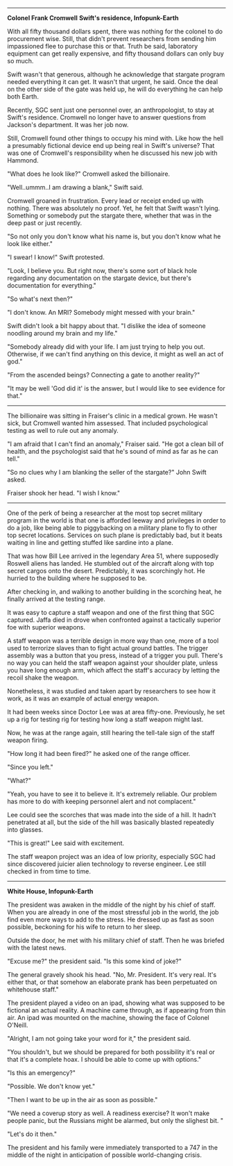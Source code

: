 ***
**Colonel Frank Cromwell**
**Swift's residence, Infopunk-Earth**

With all fifty thousand dollars spent, there was nothing for the colonel to do procurement wise. Still, that didn't prevent researchers from sending him impassioned flee to purchase this or that. Truth be said, laboratory equipment can get really expensive, and fifty thousand dollars can only buy so much.

Swift wasn't that generous, although he acknowledge that stargate program needed everything it can get. It wasn't that urgent, he said. Once the deal on the other side of the gate was held up, he will do everything he can help both Earth.

Recently, SGC sent just one personnel over, an anthropologist, to stay at Swift's residence. Cromwell no longer have to answer questions from Jackson's department. It was her job now.

Still, Cromwell found other things to occupy his mind with. Like how the hell a presumably fictional device end up being real in Swift's universe? That was one of Cromwell's responsibility when he discussed his new job with Hammond.

"What does he look like?" Cromwell asked the billionaire.

"Well..ummm..I am drawing a blank," Swift said.

Cromwell groaned in frustration. Every lead or receipt ended up with nothing. There was absolutely no proof. Yet, he felt that Swift wasn't lying. Something or somebody put the stargate there, whether that was in the deep past or just recently.

"So not only you don't know what his name is, but you don't know what he look like either."

"I swear! I know!" Swift protested.

"Look, I believe you. But right now, there's some sort of black hole regarding any documentation on the stargate device, but there's documentation for everything."

"So what's next then?"

"I don't know. An MRI? Somebody might messed with your brain."

Swift didn't look a bit happy about that. "I dislike the idea of someone noodling around my brain and my life."

"Somebody already did with your life. I am just trying to help you out. Otherwise, if we can't find anything on this device, it might as well an act of god."

"From the ascended beings? Connecting a gate to another reality?"

"It may be well 'God did it' is the answer, but I would like to see evidence for that."

***

The billionaire was sitting in Fraiser's clinic in a medical grown. He wasn't sick, but Cromwell wanted him assessed. That included psychological testing as well to rule out any anomaly.

"I am afraid that I can't find an anomaly," Fraiser said. "He got a clean bill of health, and the psychologist said that he's sound of mind as far as he can tell."

"So no clues why I am blanking the seller of the stargate?" John Swift asked.

Fraiser shook her head. "I wish I know."

***

One of the perk of being a researcher at the most top secret military program in the world is that one is afforded leeway and privileges in order to do a job, like being able to piggybacking on a military plane to fly to other top secret locations. Services on such plane is predictably bad, but it beats waiting in line and getting stuffed like sardine into a plane.

That was how Bill Lee arrived in the legendary Area 51, where supposedly Roswell aliens has landed. He stumbled out of the aircraft along with top secret cargos onto the desert. Predictably, it was scorchingly hot. He hurried to the building where he supposed to be.

After checking in, and walking to another building in the scorching heat, he finally arrived at the testing range.

It was easy to capture a staff weapon and one of the first thing that SGC captured. Jaffa died in drove when confronted against a tactically superior foe with superior weapons.

A staff weapon was a terrible design in more way than one, more of a tool used to terrorize slaves than to fight actual ground battles. The trigger assembly was a button that you press, instead of a trigger you pull. There's no way you can held the staff weapon against your shoulder plate, unless you have long enough arm, which affect the staff's accuracy by letting the recoil shake the weapon.

Nonetheless, it was studied and taken apart by researchers to see how it work, as it was an example of actual energy weapon.

It had been weeks since Doctor Lee was at area fifty-one. Previously, he set up a rig for testing rig for testing how long a staff weapon might last.

Now, he was at the range again, still hearing the tell-tale sign of the staff weapon firing.

"How long it had been fired?" he asked one of the range officer.

"Since you left."

"What?"

"Yeah, you have to see it to believe it. It's extremely reliable. Our problem has more to do with keeping personnel alert and not complacent."

Lee could see the scorches that was made into the side of a hill. It hadn't penetrated at all, but the side of the hill was basically blasted repeatedly into glasses.

"This is great!" Lee said with excitement.

The staff weapon project was an idea of low priority, especially SGC had since discovered juicier alien technology to reverse engineer. Lee still checked in from time to time.

***
**White House, Infopunk-Earth**

The president was awaken in the middle of the night by his chief of staff. When you are already in one of the most stressful job in the world, the job find even more ways to add to the stress. He dressed up as fast as soon possible, beckoning for his wife to return to her sleep.

Outside the door, he met with his military chief of staff. Then he was briefed with the latest news.

"Excuse me?" the president said. "Is this some kind of joke?"

The general gravely shook his head. "No, Mr. President. It's very real. It's either that, or that somehow an elaborate prank has been perpetuated on whitehouse staff."

The president played a video on an ipad, showing what was supposed to be fictional an actual reality. A machine came through, as if appearing from thin air. An ipad was mounted on the machine, showing the face of Colonel O'Neill.

"Alright, I am not going take your word for it," the president said.

"You shouldn't, but we should be prepared for both possibility it's real or that it's a complete hoax. I should be able to come up with options."

"Is this an emergency?"

"Possible. We don't know yet."

"Then I want to be up in the air as soon as possible."

"We need a coverup story as well. A readiness exercise? It won't make people panic, but the Russians might be alarmed, but only the slighest bit. "

"Let's do it then."

The president and his family were immediately transported to a 747 in the middle of the night in anticipation of possible world-changing crisis. 
